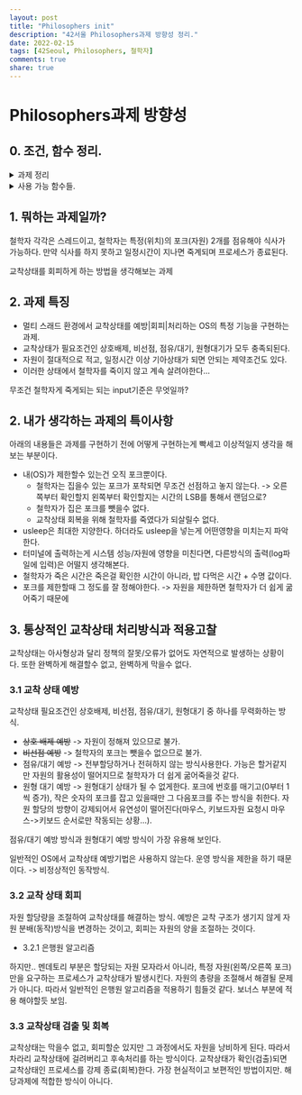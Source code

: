 ```yaml
---
layout: post
title: "Philosophers init"
description: "42서울 Philosophers과제 방향성 정리."
date: 2022-02-15
tags: [42Seoul, Philosophers, 철학자]
comments: true
share: true
---
```


# Philosophers과제 방향성
## 0. 조건, 함수 정리.
<details>
<summary> 과제 정리 </summary>
<div markdown="1">       
필수 파트에 하나, 보너스 파트에 하나의 프로그램을 만드세요. 두 프로그램은 모두 같은 기본 룰을 따릅니다:
- 이 프로젝트는 Norm을 준수한 C 언어를 사용하여 코딩되어야 하며, 누수, 비정상적인 종료 (Crash), 정의되지 않은 동작, Norm 에러는 0점을 받게 됩니다.
- 한 명 이상의 철학자가 둥근 테이블에 앉아 다음과 같은 세 행동 중 하나를 취합니다 : 먹기, 생각하기, 잠자기
- 철학자가 밥을 먹는 도중에는, 생각하거나 잠을 자지 않습니다. 마찬가지로 잠자는 도중에는 밥을 먹거나 생각할 수 없으며, 생각하는 도중에는 밥을 먹거나 잠들 수 없습니다.
- 철학자들은 둥근 테이블에 앉아있으며, 가운데에는 아주 큰 스파게티 그릇이 놓여 있습니다.
탁자 위에는 몇 개의 포크가 올려져 있습니다.
- 스파게티는 포크 하나만으론 집거나 먹기가 어렵기 때문에, 철학자들은 반드시 양 손에 포크를 쥐고 (2개의 포크를 사용하여) 먹어야 합니다.
- 철학자는 절대로 굶고 있으면 안 됩니다.
- 모든 철학자는 먹어야 합니다.
- 철학자들은 서로와 대화할 수 없습니다.
- 각 철학자는 다른 철학자가 언제 죽는지 알아챌 수 없습니다.
- 철학자가 밥을 다 먹었으면, 포크를 내려놓고 잠자기 시작합니다.
- 철학자가 잠을 다 잤으면, 생각하기 시작합니다.
- 철학자가 한 명이라도 사망하면 시뮬레이션이 종료됩니다.

- 각 프로그램은 같은 옵션을 가져야 합니다 : 철학자의 수, 철학자의 수명, 밥을 먹는데 걸리는 시간, 잠자는 시간, [각 철학자가 최소한 밥을 먹어야 하는 횟수] (number_of_philosophers time_to_die time_to_eat time_to_sleep [number_of_times_each_philosopher_must_eat])
  - 철학자의 수 (number_of_philosophers): 테이블에 앉아 있는 철학자의 수와 포크의 수
  - 철학자의 수명 (time_to_die): 밀리초 단위로, 철학자가 마지막으로 밥을 먹은 지 'time_to_die' 시간만큼이 지나거나, 프로그램 시작 후 'time_to_die' 시간만큼이 지나면 해당 철학자는 사망합니다.
  - 밥을 먹는데 걸리는 시간 (time_to_eat) : 밀리초 단위로, 철학자가 밥을 먹는 데 걸리는 시간입니다. 해당 시간동안, 철학자는 두 개의 포크를 소유하고 있어야 합니다.
  - 잠자는 시간 (time_to_sleep) : 밀리초 단위로, 잠을 자는 데 소모되는 시간입니다.
  - 각 철학자가 최소한 밥을 먹어야 하는 횟수 (number_of_times_each_philosopher_must_eat) : 해당 인자값은 선택사항입니다. 모든 철학자가 'number_of_times_each_philosopher_must_eat' 횟수만큼 밥을 먹었다면, 시뮬레이션이 종료됩니다. 해당 값이 명시되어 있지 않다면, 철학자가 한 명이라도 사망할 때까지 시뮬레이션은 계속됩니다.
  - 각 철학자에게는 1부터 'number_of_philosophers' 만큼의 고유 번호가 부여됩니다.
  - 철학자 1번은 철학자 'number_of_philosophers'번 옆에 앉습니다. 그 외에, N번 철학자는 N-1번 철학자와 N+1번 철학자 사이에 앉습니다.
- 철학자의 상태는 다음과 같은 형식으로 출력되어야 합니다. (X는 철학자의 고유 번호로 대체되어야 하며, timestamp_in_ms는 현재 타임스탬프가 밀리초 단위로 표시되어야 합니다.)

`timestamp_in_ms X has taken a fork`
`timestamp_in_ms X is eating`
`timestamp_in_ms X is sleeping`
`timestamp_in_ms X is thinking`
`timestamp_in_ms X died`

- 철학자의 상태는 다른 철학자들의 상태와 뒤엉키거나 섞인 상태로 출력되면 안 됩니다.
- 철학자의 사망 시점과 이를 출력하기 까지의 틈이 10ms 이상이 되면 안 됩니다.

다시 말하지만, 철학자들이 최대한 죽지 않도록 설계해야 합니다!

출처 : 42seoul-translation.

</div>
</details>

<details>
<summary> 사용 가능 함수들. </summary>
<div markdown="1">  
`memset`, `printf`, `malloc`, `free`, `write`, `usleep`, `gettimeofday`, `pthread_create`, `pthread_detach`, `pthread_join`, `pthread_mutex_init`, `pthread_mutex_destroy`, `pthread_mutex_lock`, `pthread_mutex_unlock`



추가 : libft 사용 불가.
</div>
</details>

## 1. 뭐하는 과제일까?
철학자 각각은 스레드이고, 철학자는 특정(위치)의 포크(자원) 2개를 점유해야 식사가 가능하다. 만약 식사를 하지 못하고 일정시간이 지나면 죽계되며 프로세스가 종료된다.

교착상태를 회피하게 하는 방법을 생각해보는 과제
## 2. 과제 특징
- 멀티 스래드 환경에서 교착상태를 예방|회피|처리하는 OS의 특정 기능을 구현하는 과제.
- 교착상태가 필요조건인 상호배제, 비선점, 점유/대기, 원형대기가 모두 충족되된다.
- 자원이 절대적으로 적고, 일정시간 이상 기아상태가 되면 안되는 제약조건도 있다.
- 이러한 상태에서 철학자를 죽이지 않고 계속 살려야한다...

무조건 철학자게 죽게되는 되는 input기준은 무엇일까?

## 2. 내가 생각하는 과제의 특이사항
아래의 내용들은 과제를 구현하기 전에 어떻게 구현하는게 빡세고 이상적일지 생각을 해보는 부분이다.
- 내(OS)가 제한할수 있는건 오직 포크뿐이다.
  - 철학자는 집을수 있는 포크가 포착되면 무조건 선점하고 놓지 않는다.
    -> 오른쪽부터 확인할지 왼쪽부터 확인할지는 시간의 LSB를 통해서 랜덤으로?
  - 철학자가 집은 포크를 뺏을수 없다.
  - 교착상태 회복을 위해 철학자를 죽였다가 되살릴수 없다.
- usleep은 최대한 지양한다. 하더라도 usleep을 넣는게 어떤영향을 미치는지 파악한다.
- 터미널에 출력하는게 시스템 성능/자원에 영향을 미친다면, 다른방식의 출력(log파일에 입력)은 어떨지 생각해본다.
- 철학자가 죽은 시간은 죽은걸 확인한 시간이 아니라, 밥 다먹은 시간 + 수명 값이다.
- 포크를 제한할때 그 정도를 잘 정해야한다.
  -> 자원을 제한하면 철학자가 더 쉽게 굶어죽기 때문에

## 3. 통상적인 교착상태 처리방식과 적용고찰
교착상태는 아사형상과 달리 정책의 잘못/오류가 없어도 자연적으로 발생하는 상황이다. 또한 완벽하게 해결할수 없고, 완벽하게 막을수 없다.
### 3.1 교착 상태 예방
교착상태 필요조건인 상호배제, 비선점, 점유/대기, 원형대기 중 하나를 무력화하는 방식.
- ~~상호 배제 예방~~ -> 자원이 정해져 있으므로 불가.
- ~~비선점 예방~~ -> 철학자의 포크는 뺏을수 없으므로 불가.
- 점유/대기 예방 -> 전부할당하거나 전혀하지 않는 방식사용한다. 가능은 할거같지만 자원의 활용성이 떨어지므로 철학자가 더 쉽게 굶어죽을것 같다.
- 원형 대기 예방 -> 원형대기 상태가 될 수 없게한다. 포크에 번호를 매기고(0부터 1씩 증가), 작은 숫자의 포크를 잡고 있을때만 그 다음포크를 주는 방식을 취한다. 자원 할당의 방향이 강제되어서 유연성이 떨어진다(마우스, 키보드자원 요청시 마우스->키보드 순서로만 작동되는 상황...).

점유/대기 예방 방식과 원형대기 예방 방식이 가장 유용해 보인다.

일반적인 OS에서 교착상태 예방기법은 사용하지 않는다. 운영 방식을 제한을 하기 때문이다. -> 비정상적인 동작방식.

### 3.2 교착 상태 회피
자원 할당량을 조절하여 교착상태를 해결하는 방식. 예방은 교착 구조가 생기지 않게 자원 분배(동작)방식을 변경하는 것이고, 회피는 자원의 양을 조절하는 것이다.
- 3.2.1 은행원 알고리즘

하지만.. 멘데토리 부분은 할당되는 자원 모자라서 아니라, 특정 자원(왼쪽/오른쪽 포크)만을 요구하는 프로세스가 교착상태가 발생시킨다. 자원의 총량을 조절해서 해결될 문제가 아니다. 따라서 일반적인 은행원 알고리즘을 적용하기 힘들것 같다. 보너스 부분에 적용 해야할듯 보임.

### 3.3 교착상태 검출 및 회복
교착상태는 막을수 없고, 회피할순 있지만 그 과정에서도 자원을 낭비하게 된다. 따라서 차라리 교착상태에 걸려버리고 후속처리를 하는 방식이다. 교착상태가 확인(검출)되면 교착상태인 프로세스를 강제 종료(회복)한다. 가장 현실적이고 보편적인 방법이지만. 해당과제에 적합한 방식이 아니다.
